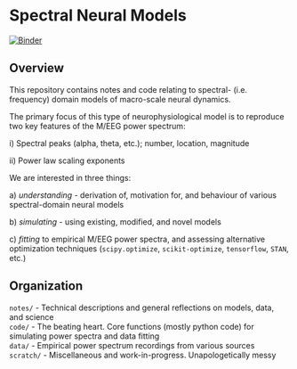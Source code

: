# Spectral Neural Models 

[![Binder](https://mybinder.org/badge.svg)](https://mybinder.org/v2/gh/Lefebvrelab/SpectralNeuralModels/master)


## Overview

This repository contains notes and code relating to spectral- (i.e. frequency) domain models of macro-scale neural dynamics. 

The primary focus of this type of neurophysiological model is to reproduce two key features of the M/EEG power spectrum: 

i) Spectral peaks (alpha, theta, etc.); number, location, magnitude  

ii) Power law scaling exponents  


We are interested in three things:

a) *understanding* - derivation of, motivation for, and behaviour of various spectral-domain neural models

b) *simulating*  - using existing, modified, and novel models

c) *fitting*  to empirical M/EEG power spectra, and assessing alternative optimization techniques (`scipy.optimize`, `scikit-optimize`, `tensorflow`, `STAN`, etc.)


## Organization

`notes/`  - Technical descriptions and general reflections on models, data, and science  
`code/`   - The beating heart. Core functions (mostly python code) for simulating power spectra and data fitting  
`data/` - Empirical power spectrum recordings from various sources  
`scratch/` - Miscellaneous and work-in-progress. Unapologetically messy  



